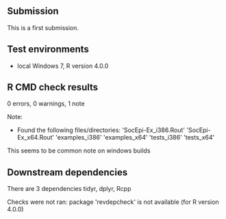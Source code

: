 
## Submission

This is a first submission.

## Test environments

* local Windows 7, R version 4.0.0

## R CMD check results

0 errors, 0 warnings, 1 note

Note:

* Found the following files/directories: 'SocEpi-Ex_i386.Rout' 'SocEpi-Ex_x64.Rout' 'examples_i386' 'examples_x64' 'tests_i386' 'tests_x64'
    
This seems to be common note on windows builds


## Downstream dependencies

There are 3 dependencies tidyr, dplyr, Rcpp

Checks were not ran: package 'revdepcheck' is not available (for R version 4.0.0)
